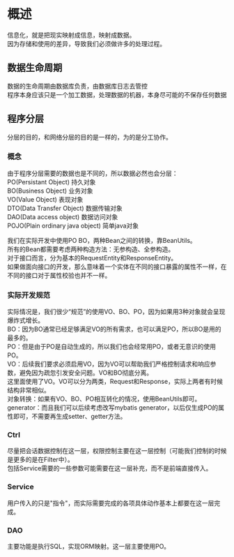# 概述

信息化，就是把现实映射成信息，映射成数据。  
因为存储和使用的差异，导致我们必须做许多的处理过程。  

## 数据生命周期

数据的生命周期由数据库负责，由数据库日志去管控  
程序本身应该只是一个加工数据，处理数据的机器，本身尽可能的不保存任何数据  

## 程序分层

分层的目的，和网络分层的目的是一样的，为的是分工协作。

### 概念

由于程序分层需要的数据也是不同的，所以数据必然也会分层：  
PO(Persistant Object) 持久对象  
BO(Business Object) 业务对象  
VO(Value Object) 表现对象  
DTO(Data Transfer Object) 数据传输对象  
DAO(Data access object) 数据访问对象  
POJO(Plain ordinary java object) 简单java对象  

我们在实际开发中使用PO BO，两种Bean之间的转换，靠BeanUtils。  
所有的Bean都需要考虑两种构造方法：无参构造、全参构造。  
对于接口而言，分为基本的RequestEntity和ResponseEntity。  
如果做面向接口的开发，那么意味着一个实体在不同的接口暴露的属性不一样，在不同的接口对于属性校验也并不一样。  

### 实际开发规范

实际情况是，我们很少“规范”的使用VO、BO、PO，因为如果用3种对象就会呈现爆炸式增长。  
BO：因为BO通常已经足够满足VO的所有需求，也可以满足PO，所以BO是用的最多的。  
PO：但是由于PO是自动生成的，所以我们也会经常用PO，或者无意识的使用PO。  
VO：后续我们要求必须启用VO，因为VO可以帮助我们严格控制请求和响应参数，避免因为疏忽引发安全问题。VO和BO彻底分离。  
  这里面使用了VO。VO可以分为两类，Request和Response，实际上两者有时候结构非常相似。  
对象转换：如果有VO、BO、PO相互转化的情况，使用BeanUtils即可。  
generator：而且我们可以后续考虑改写mybatis generator，以后仅生成PO的属性即可，不需要再生成setter、getter方法。  

### Ctrl

尽量把会话数据控制在这一层，权限控制主要在这一层控制（可能我们控制的时候是更多的是在Filter中）。  
包括Service需要的一些参数可能需要在这一层补充，而不是前端直接传入。  

### Service  

用户传入的只是"指令"，而实际需要完成的各项具体动作基本上都要在这一层完成。  

### DAO

主要功能是执行SQL，实现ORM映射。这一层主要使用PO。  
